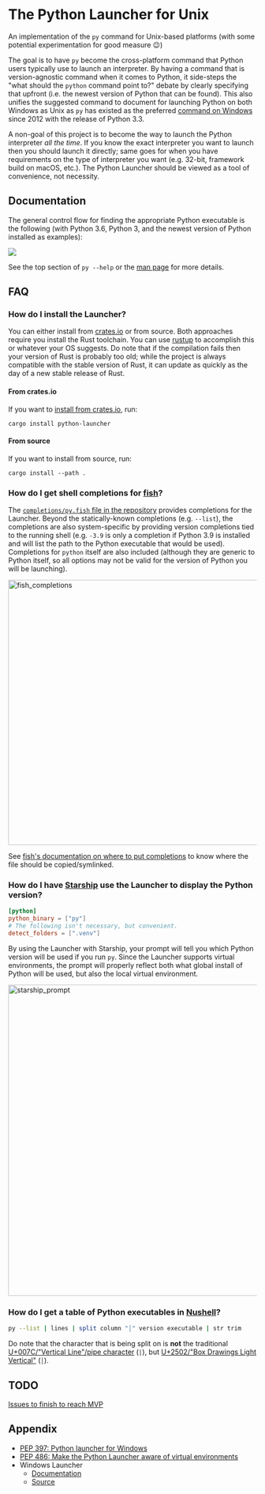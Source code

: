 # The Python Launcher for Unix

An implementation of the `py` command for Unix-based platforms
(with some potential experimentation for good measure 😉)

The goal is to have `py` become the cross-platform command that Python users
typically use to launch an interpreter. By having a command that is
version-agnostic command when it comes to Python, it side-steps the "what should
the `python` command point to?" debate by clearly specifying that upfront (i.e.
the newest version of Python that can be found). This also unifies the suggested
command to document for launching Python on both Windows as Unix as `py` has
existed as the preferred
[command on Windows](https://docs.python.org/3/using/windows.html#launcher)
since 2012 with the release of Python 3.3.

A non-goal of this project is to become the way to launch the Python
interpreter _all the time_. If you know the exact interpreter you want to launch
then you should launch it directly; same goes for when you have
requirements on the type of interpreter you want (e.g. 32-bit, framework build
on macOS, etc.). The Python Launcher should be viewed as a tool of convenience,
not necessity.

## Documentation

The general control flow for finding the appropriate Python executable is the
following (with Python 3.6, Python 3, and the newest version of Python installed
as examples):

<img src="https://raw.githubusercontent.com/brettcannon/python-launcher/main/docs/control-flow/control_flow.svg">

See the top section of
`py --help` or the
[man page](https://github.com/brettcannon/python-launcher/blob/main/man/py.1.md)
for more details.

## FAQ

### How do I install the Launcher?

You can either install from [crates.io](https://crates.io/) or from source.
Both approaches require you install the Rust toolchain. You can use
[rustup](https://rustup.rs/) to accomplish this or whatever your OS suggests.
Do note that if the compilation fails then your version of Rust is probably too
old; while the project is always compatible with the stable version of Rust, it
can update as quickly as the day of a new stable release of Rust.

#### From crates.io

If you want to
[install from crates.io](https://crates.io/crates/python-launcher), run:

```shell
cargo install python-launcher
```

#### From source

If you want to install from source, run:

```shell
cargo install --path .
```

### How do I get shell completions for [fish](https://fishshell.com/)?

The [`completions/py.fish` file in the repository](https://github.com/brettcannon/python-launcher/blob/main/completions/py.fish)
provides completions for the Launcher. Beyond the statically-known completions
(e.g. `--list`), the completions are also system-specific by providing version
completions tied to the running shell (e.g. `-3.9` is only a completion if
Python 3.9 is installed and will list the path to the Python executable that
would be used). Completions for `python` itself are also included
(although they are generic to Python itself, so all options may not be valid
for the version of Python you will be launching).

<img width="537" alt="fish_completions" src="https://user-images.githubusercontent.com/54418/113020397-6a71be00-9137-11eb-9047-2df1022592fa.png">

See [fish's documentation on where to put completions](https://fishshell.com/docs/current/completions.html#where-to-put-completions)
to know where the file should be copied/symlinked.

### How do I have [Starship](https://starship.rs/) use the Launcher to display the Python version?

```TOML
[python]
python_binary = ["py"]
# The following isn't necessary, but convenient.
detect_folders = [".venv"]
```

By using the Launcher with Starship, your prompt will tell you which Python
version will be used if you run `py`. Since the Launcher supports virtual
environments, the prompt will properly reflect both what global install of
Python will be used, but also the local virtual environment.

<img width="630" alt="starship_prompt" src="https://user-images.githubusercontent.com/54418/113020490-807f7e80-9137-11eb-8cf6-69a953017e39.png">

### How do I get a table of Python executables in [Nushell](https://www.nushell.sh/)?

```sh
py --list | lines | split column "│" version executable | str trim
```

Do note that the character that is being split on is **not** the traditional
[U+007C/"Vertical Line"/pipe character](https://www.compart.com/en/unicode/U+007C) (`|`),
but [U+2502/"Box Drawings Light Vertical"](https://www.compart.com/en/unicode/U+2502) (`│`).

## TODO

[Issues to finish to reach MVP](https://github.com/brettcannon/python-launcher/milestone/1)

## Appendix

- [PEP 397: Python launcher for Windows](https://www.python.org/dev/peps/pep-0397/)
- [PEP 486: Make the Python Launcher aware of virtual environments](https://www.python.org/dev/peps/pep-0486/)
- Windows Launcher
  - [Documentation](https://docs.python.org/3/using/windows.html#launcher)
  - [Source](https://github.com/python/cpython/blob/master/PC/launcher.c)
